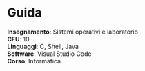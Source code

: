 # Guida

**Insegnamento**: Sistemi operativi e laboratorio<br>
**CFU**: 10<br>
**Linguaggi**: C, Shell, Java<br>
**Software**: Visual Studio Code<br>
**Corso**: Informatica<br>

